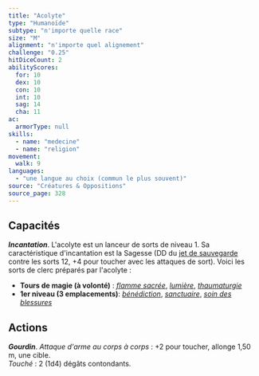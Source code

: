 ```yaml
---
title: "Acolyte"
type: "Humanoïde"
subtype: "n'importe quelle race"
size: "M"
alignment: "n'importe quel alignement"
challenge: "0.25"
hitDiceCount: 2
abilityScores:
  for: 10
  dex: 10
  con: 10
  int: 10
  sag: 14
  cha: 11
ac:
  armorType: null
skills:
  - name: "medecine"
  - name: "religion"
movement:
  walk: 9
languages:
  - "une langue au choix (commun le plus souvent)"
source: "Créatures & Oppositions"
source_page: 328
---
```

## Capacités
_**Incantation**_. L'acolyte est un lanceur de sorts de niveau 1. Sa caractéristique d'incantation est la Sagesse (DD du [jet de sauvegarde](/utiliser-les-caracteristiques/#jets-de-sauvegarde) contre les sorts 12, +4 pour toucher avec les attaques de sort). Voici les sorts de clerc préparés par l'acolyte :
* **Tours de magie (à volonté)** : [_flamme sacrée_](/grimoire/flamme-sacree/), [_lumière_](/grimoire/lumiere/), [_thaumaturgie_](/grimoire/thaumaturgie/)
* **1er niveau (3 emplacements)**: [_bénédiction_](/grimoire/benediction/), [_sanctuaire_](/grimoire/sanctuaire/), [_soin des blessures_](/grimoire/soin-des-blessures/)

## Actions
_**Gourdin**_. _Attaque d'arme au corps à corps_ : +2 pour toucher, allonge 1,50 m, une cible.  
_Touché_ : 2 (1d4) dégâts contondants.
